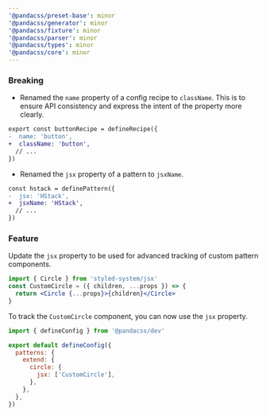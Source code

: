 ```yaml
---
'@pandacss/preset-base': minor
'@pandacss/generator': minor
'@pandacss/fixture': minor
'@pandacss/parser': minor
'@pandacss/types': minor
'@pandacss/core': minor
---
```


### Breaking

- Renamed the `name` property of a config recipe to `className`. This is to ensure API consistency and express the
  intent of the property more clearly.

```diff
export const buttonRecipe = defineRecipe({
-  name: 'button',
+  className: 'button',
  // ...
})
```

- Renamed the `jsx` property of a pattern to `jsxName`.

```diff
const hstack = definePattern({
-  jsx: 'HStack',
+  jsxName: 'HStack',
  // ...
})
```

### Feature

Update the `jsx` property to be used for advanced tracking of custom pattern components.

```jsx
import { Circle } from 'styled-system/jsx'
const CustomCircle = ({ children, ...props }) => {
  return <Circle {...props}>{children}</Circle>
}
```

To track the `CustomCircle` component, you can now use the `jsx` property.

```js
import { defineConfig } from '@pandacss/dev'

export default defineConfig({
  patterns: {
    extend: {
      circle: {
        jsx: ['CustomCircle'],
      },
    },
  },
})
```
